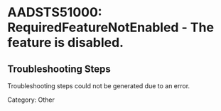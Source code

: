 # AADSTS51000: RequiredFeatureNotEnabled - The feature is disabled.


## Troubleshooting Steps
Troubleshooting steps could not be generated due to an error.

Category: Other